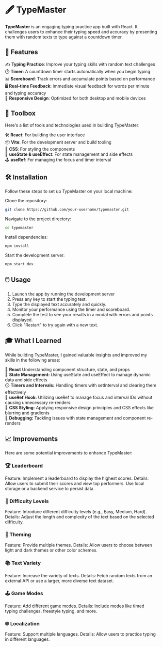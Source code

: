 # 🖋️ TypeMaster

**TypeMaster** is an engaging typing practice app built with React. It challenges users to enhance their typing speed and accuracy by presenting them with random texts to type against a countdown timer.

## 🚀 Features

✍️ **Typing Practice**: Improve your typing skills with random text challenges<br>
⏱️ **Timer**: A countdown timer starts automatically when you begin typing<br>
📊 **Scoreboard**: Track errors and accumulate points based on performance<br>
🖥️ **Real-time Feedback**: Immediate visual feedback for words per minute and typing accuracy<br>
📱 **Responsive Design**: Optimized for both desktop and mobile devices<br>

## 🧰 Toolbox

Here's a list of tools and technologies used in building TypeMaster:

🛠️ **React**: For building the user interface<br>
📦 **Vite**: For the development server and build tooling<br>
💅 **CSS**: For styling the components<br>
🔄 **useState & useEffect**: For state management and side effects<br>
🕹️ **useRef**: For managing the focus and timer interval<br>

## 🛠️ Installation

Follow these steps to set up TypeMaster on your local machine:

Clone the repository:
   ```bash
   git clone https://github.com/your-username/typemaster.git
   ```
Navigate to the project directory:
   ```bash
cd typemaster
```
Install dependencies:
   ```bash
npm install
```
Start the development server:
   ```bash
npm start dev
```

## 🖱️ Usage

1. Launch the app by running the development server
2. Press any key to start the typing test.
3. Type the displayed text accurately and quickly.
4. Monitor your performance using the timer and scoreboard.
5. Complete the test to see your results in a modal with errors and points displayed.
6. Click "Restart" to try again with a new text.

## 🎓 What I Learned

While building TypeMaster, I gained valuable insights and improved my skills in the following areas:

📜 **React** Understanding component structure, state, and props<br>
🎯 **State Management:** Using useState and useEffect to manage dynamic data and side effects<br>
⏲️ **Timers and Intervals:** Handling timers with setInterval and clearing them effectively<br>
🔄 **useRef Hook:** Utilizing useRef to manage focus and interval IDs without causing unnecessary re-renders<br>
🎨 **CSS Styling:** Applying responsive design principles and CSS effects like blurring and gradients<br>
🧪 **Debugging:** Tackling issues with state management and component re-renders<br>

## 📈 Improvements
Here are some potential improvements to enhance TypeMaster:

### 🏆 Leaderboard

Feature: Implement a leaderboard to display the highest scores.
Details: Allow users to submit their scores and view top performers. Use local storage or a backend service to persist data.

### 🎯 Difficulty Levels

Feature: Introduce different difficulty levels (e.g., Easy, Medium, Hard).
Details: Adjust the length and complexity of the text based on the selected difficulty.

### 🎨 Theming

Feature: Provide multiple themes.
Details: Allow users to choose between light and dark themes or other color schemes.

### 📚 Text Variety

Feature: Increase the variety of texts.
Details: Fetch random texts from an external API or use a larger, more diverse text dataset.

### 🕹️ Game Modes

Feature: Add different game modes.
Details: Include modes like timed typing challenges, freestyle typing, and more.

### 🌐 Localization

Feature: Support multiple languages.
Details: Allow users to practice typing in different languages.
